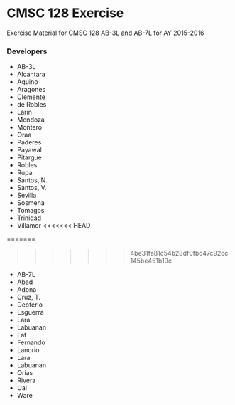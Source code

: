 # CMSC 128 Exercise

Exercise Material for CMSC 128 AB-3L and AB-7L for AY 2015-2016

### Developers
* AB-3L
 * Alcantara
 * Aquino
 * Aragones
 * Clemente
 * de Robles
 * Larin
 * Mendoza
 * Montero
 * Oraa
 * Paderes
 * Payawal
 * Pitargue
 * Robles
 * Rupa
 * Santos, N.
 * Santos, V.
 * Sevilla
 * Sosmena
 * Tomagos
 * Trinidad
 * Villamor
<<<<<<< HEAD
 
=======

>>>>>>> 4be31fa81c54b28df0fbc47c92cc145be451b19c
* AB-7L
 * Abad
 * Adona
 * Cruz, T.
 * Deoferio
 * Esguerra
 * Lara	
 * Labuanan
 * Lat
 * Fernando
 * Lanorio
 * Lara	
 * Labuanan
 * Orias
 * Rivera
 * Ual
 * Ware
